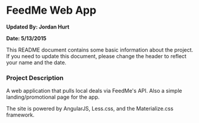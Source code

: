 <h1>FeedMe Web App</h1>
<p><b>Updated By: Jordan Hurt</b></p>
<p><b>Date: 5/13/2015</b></p>


This README document contains some basic information about the project.
If you need to update this document, please change the header to reflect your name and the date.

<h3>Project Description</h3>

<p>A web application that pulls local deals via FeedMe's API.  Also a simple landing/promotional page for the app.</p>

<p>The site is powered by AngularJS, Less.css, and the Materialize.css framework. 


